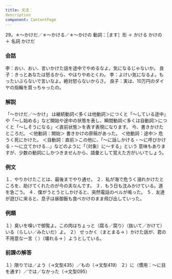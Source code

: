 ```yaml
---
title: 文法：
description
component: ContentPage
---
```



29。＊～かけだ／＊～かける／＊～かけの
動詞：［ます］形 ＋ かける
                                   かけの ＋ 名詞
			    かけだ
### 会話
李：おい、おい、言いかけた話を途中でやめるなよ。気になるじゃないか。 良子：きっとあなたは怒るから、やはりやめとくわ。
李：よけい気になるよ。もったいぶらないで言いなよ。絶対怒らないからさ。 良子：実は、10万円のダイヤの指輪を買っちゃったの。

### 解説
「～かけだ／～かけ」 は継続動詞＜多くは他動詞＞につくと「～している途中」や「～し始める」など開始や途中の状態を表し、瞬間動詞＜多くは自動詞＞につくと「～しそうになる」＜直前状態＞を表す表現になります。
今、書きかけたところだ。 ＜他動詞：開始＞ 書きかけの原稿があった。 ＜他動詞：途中＞ 危うく死にかけた。 ＜自動詞：直前＞この他に、「～に話しかける・～に呼びかける・～に立てかける…」などのように「（対象）に～する」という 意味もありますが、少数の動詞にしかつきませんから、語彙として覚えた方がいいでしょう。

### 例文
１．やりかけたことは、最後までやり通せ。
２．私が海で危うく溺れかけたところを、助けてくれたのが今の夫なんです。
３．もう日も沈みかけている。道を急ごう。
４．僕がうとうとしかけると、突然電話のベルが鳴った。
５．友達が遊びに来ると、息子は昼御飯も食べかけのまま飛び出していった。

### 例題
１）臭いを嗅いで御覧よ。この肉はちょっと（腐る／腐り）（抜いて／かけて）いる（らしい／みたいだ）よ。
２） せっかく（まとまる→ ）かけた話が、君の不用意な一言（ ）（壊れる→ ）ようとしている。

### 前課の解答
１）限りでは／よう（→文型435）／もの（→文型419）
２）に（慣用：～に目を通す）／では／なかった（→文型095）
